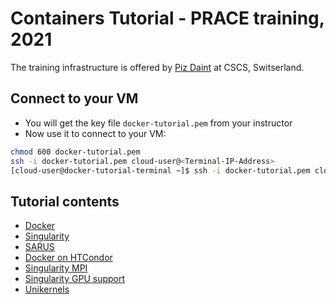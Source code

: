 
# Containers Tutorial - PRACE training, 2021

The training infrastructure is offered by [Piz Daint](https://www.cscs.ch/computers/piz-daint/) at CSCS, Switserland.

Connect to your VM
--------------------
* You will get the key file ``docker-tutorial.pem`` from your instructor
* Now use it to connect to your VM:
```bash
chmod 600 docker-tutorial.pem 
ssh -i docker-tutorial.pem cloud-user@<Terminal-IP-Address>
[cloud-user@docker-tutorial-terminal ~]$ ssh -i docker-tutorial.pem cloud-user@container-tutorial-[1-22]
```
Tutorial contents
------------------
* [Docker](https://github.com/abdulrahmanazab/docker-training-neic/blob/research-bazaar-2020/docker.md)
* [Singularity](https://github.com/abdulrahmanazab/docker-training-neic/blob/research-bazaar-2020/singularity.md)
* [SARUS](https://github.com/abdulrahmanazab/docker-training-neic/blob/prace-training-2021/sarus.md)
* [Docker on HTCondor](https://github.com/abdulrahmanazab/docker-training-neic/blob/research-bazaar-2020/docker-htcondor.md)
* [Singularity MPI](https://github.com/abdulrahmanazab/docker-training-neic/blob/research-bazaar-2020/singularity-openmpi.md)
* [Singularity GPU support](https://github.com/abdulrahmanazab/docker-training-neic/blob/prace-training-2021/singularity-gpu.md)
* [Unikernels](https://github.com/abdulrahmanazab/docker-training-neic/blob/prace-training-2021/unikernels.md)
